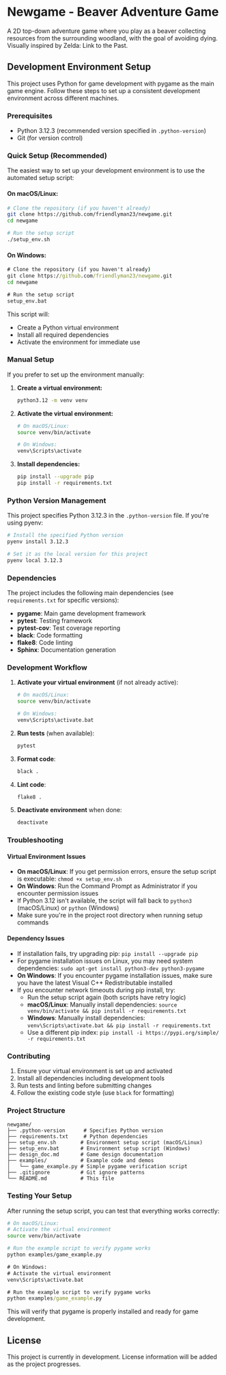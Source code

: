 # Newgame - Beaver Adventure Game

A 2D top-down adventure game where you play as a beaver collecting resources from the surrounding woodland, with the goal of avoiding dying. Visually inspired by Zelda: Link to the Past.

## Development Environment Setup

This project uses Python for game development with pygame as the main game engine. Follow these steps to set up a consistent development environment across different machines.

### Prerequisites

- Python 3.12.3 (recommended version specified in `.python-version`)
- Git (for version control)

### Quick Setup (Recommended)

The easiest way to set up your development environment is to use the automated setup script:

#### On macOS/Linux:
```bash
# Clone the repository (if you haven't already)
git clone https://github.com/friendlyman23/newgame.git
cd newgame

# Run the setup script
./setup_env.sh
```

#### On Windows:
```cmd
# Clone the repository (if you haven't already)
git clone https://github.com/friendlyman23/newgame.git
cd newgame

# Run the setup script
setup_env.bat
```

This script will:
- Create a Python virtual environment
- Install all required dependencies
- Activate the environment for immediate use

### Manual Setup

If you prefer to set up the environment manually:

1. **Create a virtual environment:**
   ```bash
   python3.12 -m venv venv
   ```

2. **Activate the virtual environment:**
   ```bash
   # On macOS/Linux:
   source venv/bin/activate

   # On Windows:
   venv\Scripts\activate
   ```

3. **Install dependencies:**
   ```bash
   pip install --upgrade pip
   pip install -r requirements.txt
   ```

### Python Version Management

This project specifies Python 3.12.3 in the `.python-version` file. If you're using pyenv:

```bash
# Install the specified Python version
pyenv install 3.12.3

# Set it as the local version for this project
pyenv local 3.12.3
```

### Dependencies

The project includes the following main dependencies (see `requirements.txt` for specific versions):

- **pygame**: Main game development framework
- **pytest**: Testing framework
- **pytest-cov**: Test coverage reporting
- **black**: Code formatting
- **flake8**: Code linting
- **Sphinx**: Documentation generation

### Development Workflow

1. **Activate your virtual environment** (if not already active):
   ```bash
   # On macOS/Linux:
   source venv/bin/activate
   
   # On Windows:
   venv\Scripts\activate.bat
   ```

2. **Run tests** (when available):
   ```bash
   pytest
   ```

3. **Format code**:
   ```bash
   black .
   ```

4. **Lint code**:
   ```bash
   flake8 .
   ```

5. **Deactivate environment** when done:
   ```bash
   deactivate
   ```

### Troubleshooting

#### Virtual Environment Issues

- **On macOS/Linux**: If you get permission errors, ensure the setup script is executable: `chmod +x setup_env.sh`
- **On Windows**: Run the Command Prompt as Administrator if you encounter permission issues
- If Python 3.12 isn't available, the script will fall back to `python3` (macOS/Linux) or `python` (Windows)
- Make sure you're in the project root directory when running setup commands

#### Dependency Issues

- If installation fails, try upgrading pip: `pip install --upgrade pip`
- For pygame installation issues on Linux, you may need system dependencies: `sudo apt-get install python3-dev python3-pygame`
- **On Windows**: If you encounter pygame installation issues, make sure you have the latest Visual C++ Redistributable installed
- If you encounter network timeouts during pip install, try:
  - Run the setup script again (both scripts have retry logic)
  - **macOS/Linux**: Manually install dependencies: `source venv/bin/activate && pip install -r requirements.txt`
  - **Windows**: Manually install dependencies: `venv\Scripts\activate.bat && pip install -r requirements.txt`
  - Use a different pip index: `pip install -i https://pypi.org/simple/ -r requirements.txt`

### Contributing

1. Ensure your virtual environment is set up and activated
2. Install all dependencies including development tools
3. Run tests and linting before submitting changes
4. Follow the existing code style (use `black` for formatting)

### Project Structure

```
newgame/
├── .python-version      # Specifies Python version
├── requirements.txt     # Python dependencies
├── setup_env.sh        # Environment setup script (macOS/Linux)
├── setup_env.bat       # Environment setup script (Windows)
├── design_doc.md       # Game design documentation
├── examples/           # Example code and demos
│   └── game_example.py # Simple pygame verification script
├── .gitignore          # Git ignore patterns
└── README.md           # This file
```

### Testing Your Setup

After running the setup script, you can test that everything works correctly:

```bash
# On macOS/Linux:
# Activate the virtual environment
source venv/bin/activate

# Run the example script to verify pygame works
python examples/game_example.py
```

```cmd
# On Windows:
# Activate the virtual environment
venv\Scripts\activate.bat

# Run the example script to verify pygame works
python examples/game_example.py
```

This will verify that pygame is properly installed and ready for game development.

## License

This project is currently in development. License information will be added as the project progresses.